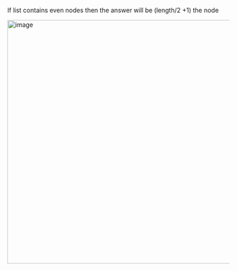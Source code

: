 If list contains even nodes then the answer will be (length/2 +1) the node 

<img width="552" alt="image" src="https://github.com/gregbg218/DSA/assets/72642906/4b4a26f1-5b6b-4f54-a708-d74bf45bba02">
